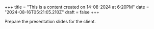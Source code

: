 +++
title = "This is a content created on 14-08-2024 at 6:20PM"
date = "2024-08-16T05:21:05.210Z"
draft = false
+++

  Prepare the presentation slides for the client.
        
